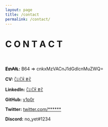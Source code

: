 ```yaml
---
layout: page
title: /contact
permalink: /contact/
---
```

# C O N T A C T <br/><br/>

**Ɇ₥₳łⱠ​:** B64 => cnkxMzVACnJ1dGdlcnMuZWQ=

**CV:** [ꉓ꒒꒐ꉓꀗ ꂵꑾ](https://v1p0r.github.io/v1p0r.io/assets/Jackson_Ye_CV_2024.pdf)

**LinkedIn:** [ꉓ꒒꒐ꉓꀗ ꂵꑾ](https://www.linkedin.com/in/jackson-ye/)

**GitHub:** [v1p0r](https://github.com/v1p0r)

**Twitter:** [twitter.com/******](https://twitter.com/****)

**Discord:** no_yet#1234